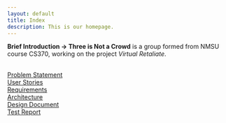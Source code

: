 ```yaml
---
layout: default
title: Index
description: This is our homepage.
---
```


 **Brief Introduction -> Three is Not a Crowd** is a group formed from NMSU course CS370, working on the project _Virtual Retaliate_. <br>
 <br>
 
[Problem Statement](https://jsy4.github.io/TNaC/problem.html) <br>
[User Stories](https://jsy4.github.io/TNaC/userstories.html) <br>
[Requirements](https://jsy4.github.io/TNaC/requirements.html) <br>
[Architecture](https://jsy4.github.io/TNaC/architecture.html) <br>
[Design Document](https://jsy4.github.io/TNaC/design.html) <br>
[Test Report](https://jsy4.github.io/TNaC/testreport.html) <br>
